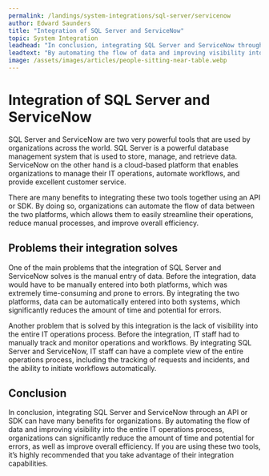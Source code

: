 ```yaml
---
permalink: /landings/system-integrations/sql-server/servicenow
author: Edward Saunders
title: "Integration of SQL Server and ServiceNow"
topic: System Integration
leadhead: "In conclusion, integrating SQL Server and ServiceNow through an API or SDK can have many benefits for organizations"
leadtext: "By automating the flow of data and improving visibility into the entire IT operations process, organizations can significantly reduce the amount of time and potential for errors, as well as improve overall efficiency. If you are using these two tools, it’s highly recommended that you take advantage of their integration capabilities."
image: /assets/images/articles/people-sitting-near-table.webp
---
```

<div class="arttext">    <h1>Integration of SQL Server and ServiceNow</h1>
    <p>SQL Server and ServiceNow are two very powerful tools that are used by organizations across the world. SQL Server is a powerful database management system that is used to store, manage, and retrieve data. ServiceNow on the other hand is a cloud-based platform that enables organizations to manage their IT operations, automate workflows, and provide excellent customer service.</p>
    <p>There are many benefits to integrating these two tools together using an API or SDK. By doing so, organizations can automate the flow of data between the two platforms, which allows them to easily streamline their operations, reduce manual processes, and improve overall efficiency.</p>
    <h2>Problems their integration solves</h2>
    <p>One of the main problems that the integration of SQL Server and ServiceNow solves is the manual entry of data. Before the integration, data would have to be manually entered into both platforms, which was extremely time-consuming and prone to errors. By integrating the two platforms, data can be automatically entered into both systems, which significantly reduces the amount of time and potential for errors.</p>
    <p>Another problem that is solved by this integration is the lack of visibility into the entire IT operations process. Before the integration, IT staff had to manually track and monitor operations and workflows. By integrating SQL Server and ServiceNow, IT staff can have a complete view of the entire operations process, including the tracking of requests and incidents, and the ability to initiate workflows automatically.</p>
    <h2>Conclusion</h2>
    <p>In conclusion, integrating SQL Server and ServiceNow through an API or SDK can have many benefits for organizations. By automating the flow of data and improving visibility into the entire IT operations process, organizations can significantly reduce the amount of time and potential for errors, as well as improve overall efficiency. If you are using these two tools, it’s highly recommended that you take advantage of their integration capabilities.</p>
</div>